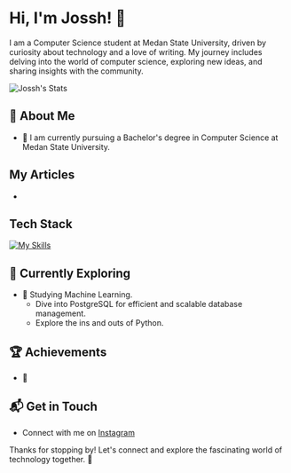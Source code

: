 # Hi, I'm Jossh! 👋

I am a Computer Science student at Medan State University, driven by curiosity about technology and a love of writing. My journey includes delving into the world of computer science, exploring new ideas, and sharing insights with the community.

![Jossh's Stats](https://github-readme-stats.vercel.app/api?username=Jossh&theme=vue-dark&show_icons=true&hide_border=true&count_private=true)

## 🚀 About Me

- 🔭 I am currently pursuing a Bachelor's degree in Computer Science at Medan State University.

## My Articles
-

## Tech Stack
[![My Skills](https://skillicons.dev/icons?i=html,css,python)](https://skillicons.dev)

## 🌱 Currently Exploring

- 🚀 Studying Machine Learning.
  - Dive into PostgreSQL for efficient and scalable database management.
  - Explore the ins and outs of Python.

 ## 🏆 Achievements

- 🌟


## 📬 Get in Touch

- Connect with me on [Instagram](https://instagram.com)

Thanks for stopping by! Let's connect and explore the fascinating world of technology together. 🚀



<!--

Here are some ideas to get you started:

- 🔭 I’m currently working on ...
- 🌱 I’m currently learning ...
- 👯 I’m looking to collaborate on ...
- 🤔 I’m looking for help with ...
- 💬 Ask me about ...
- 📫 How to reach me: ...
- 😄 Pronouns: ...
- ⚡ Fun fact: ...
-->
